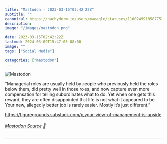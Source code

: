 ```yaml
---
title: "Mastodon - 2023-03-15T02:42:22Z"
subtitle: ""
canonical: https://hachyderm.io/users/mweagle/statuses/110024991858775286
description:
image: "/images/mastodon.png"

date: 2023-03-15T02:42:22Z
lastmod: 2024-03-09T15:47:03-08:00
image: ""
tags: ["Social Media"]

categories: ["mastodon"]
---
```

![Mastodon](/images/mastodon.png)

<p>“Managerial roles are usually held by people who previously held the roles below them, did pretty well in those roles, and now capture even more compensation for telling subordinates what to do. Yet when one gets this reward, they are often disappointed that life is not what it appeared to be. Your new, allegedly better job is rarely easier. Mostly it’s just different.”</p><p><a href="https://figuregrounds.substack.com/p/your-view-of-management-is-upside" target="_blank" rel="nofollow noopener noreferrer" translate="no"><span class="invisible">https://</span><span class="ellipsis">figuregrounds.substack.com/p/y</span><span class="invisible">our-view-of-management-is-upside</span></a></p>


###### [Mastodon Source 🐘](https://hachyderm.io/@mweagle/110024991858775286)

___
